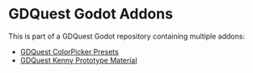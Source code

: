 # GDQuest Godot Addons

This is part of a GDQuest Godot repository containing multiple addons:

- [GDQuest ColorPicker Presets](addons/colorpicker_presets)
- [GDQuest Kenny Prototype Material](addons/kenny_prototype_material)